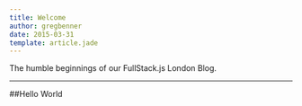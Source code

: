 ```yaml
---
title: Welcome
author: gregbenner
date: 2015-03-31
template: article.jade
---
```


The humble beginnings of our FullStack.js London Blog.

<hr>

##Hello World

